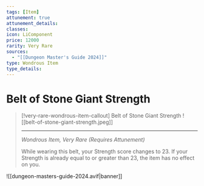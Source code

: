 ```yaml
---
tags: [Item]
attunement: true
attunement_details: 
classes: 
icon: LiComponent
price: 12000
rarity: Very Rare
sources:
  - "[[Dungeon Master's Guide 2024]]"
type: Wondrous Item
type_details: 
---
```

# Belt of Stone Giant Strength
>[!very-rare-wondrous-item-callout] Belt of Stone Giant Strength
>![[belt-of-stone-giant-strength.jpeg]]
>
>---
>*Wondrous Item, Very Rare (Requires Attunement)*
>
>While wearing this belt, your Strength score changes to 23. If your Strength is already equal to or greater than 23, the item has no effect on you.


![[dungeon-masters-guide-2024.avif|banner]]